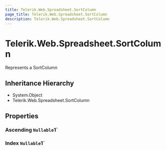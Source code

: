 ```yaml
---
title: Telerik.Web.Spreadsheet.SortColumn
page_title: Telerik.Web.Spreadsheet.SortColumn
description: Telerik.Web.Spreadsheet.SortColumn
---
```


# Telerik.Web.Spreadsheet.SortColumn

Represents a SortColumn

## Inheritance Hierarchy

* System.Object
* Telerik.Web.Spreadsheet.SortColumn

## Properties

###  Ascending `Nullable`1`

###  Index `Nullable`1`

